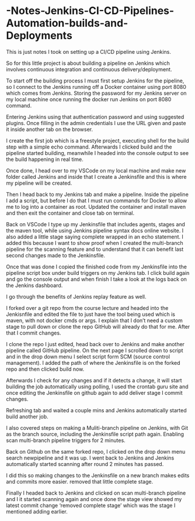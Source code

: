 # -Notes-Jenkins-CI-CD-Pipelines-Automation-builds-and-Deployments
This is just notes I took on setting up a CI/CD pipeline using Jenkins.

So for this little project is about building a pipeline on Jenkins which involves continuous integration and continuous delivery/deployment. 

To start off the building process I must first setup Jenkins for the pipeline, so I connect to the Jenkins running off a Docker container using port 8080 which comes from Jenkins. Storing the password for my Jenkins server on my local machine once running the docker run Jenkins on port 8080 command. 

Entering Jenkins using that authentication password and using suggested plugins. Once filling in the admin credentials I use the URL given and paste it inside another tab on the browser. 

I create the first job which is a freestyle project, executing shell for the build step with a simple echo command. Afterwards I clicked build and the pipeline started building, meanwhile I headed into the console output to see the build happening in real time. 

Once done, I head over to my VSCode on my local machine and make new folder called Jenkins and inside that I create a Jenkinsfile and this is where my pipeline will be created. 

Then I head back to my Jenkins tab and make a pipeline. Inside the pipeline I add a script, but before I do that I must run commands for Docker to allow me to log into a container as root. Updated the container and install maven and then exit the container and close tab on terminal.

Back on VSCode I type up my Jenkinsfile that includes agents, stages and the maven tool, while using Jenkins pipeline syntax docs online website. I also added a little stage saying complete wrapped in an echo statement. I added this because I want to show proof when I created the multi-branch pipeline for the scanning feature and to understand that it can benefit last second changes made to the Jenkinsfile.

Once that was done I copied the finished code from my Jenkinsfile into the pipeline script box under build triggers on my Jenkins tab. I click build again and go the console output and when finish I take a look at the logs back on the Jenkins dashboard. 

I go through the benefits of Jenkins replay feature as well. 

I forked over a git repo from the course lecture and headed into the Jenkisnfile and edited the file to just have the tool being used which is maven, with not docker cmds or args. I explain that I don’t need a custom stage to pull down or clone the repo GitHub will already do that for me. After that I commit changes. 

I clone the repo I just edited, head back over to Jenkins and make another pipeline called GitHub pipeline. On the next page I scrolled down to script and in the drop down menu I select script form SCM (source control management). I added the path of where the Jenkinsfile is on the forked repo and then clicked build now. 

Afterwards I check for any changes and if it detects a change, it will start building the job automatically using polling, I used the crontab guru site and once editing the Jenkinsfile on github again to add deliver stage I commit changes. 

Refreshing tab and waited a couple mins and Jenkins automatically started build another job. 

I also covered steps on making a Muliti-branch pipeline on Jenkins, with Git as the branch source, including the Jenkinsfile script path again. Enabling scan multi-branch pipeline triggers for 2 minutes. 

Back on Github on the same forked repo, I clicked on the drop down menu search newpipeline and it was up. I went back to Jenkins and Jenkins automatically started scanning after round 2 minutes has passed.

I did this so making changes to the Jenkinsfile on a new branch makes edits and commits more easier. removed that little complete stage. 

Finally I headed back to Jenkins and clicked on scan multi-branch pipeline and I it started scanning again and once done the stage view showed my latest commit change ‘removed complete stage’ which was the stage I mentioned adding earlier.
